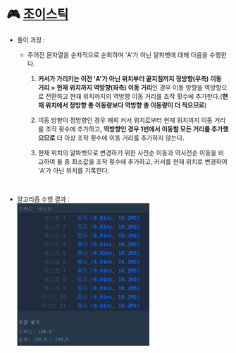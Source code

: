 # 🎮 [조이스틱](joystick.py)

- 풀이 과정 :

  - 주어진 문자열을 순차적으로 순회하며 'A'가 아닌 알파벳에 대해 다음을 수행한다.

    1. **커서가 가리키는 이전 'A'가 아닌 위치부터 끝지점까지 정방향(우측) 이동 거리 > 현재 위치까지 역방향(좌측) 이동 거리**인 경우 이동 방향을 역방향으로 전환하고 현재 위치까지의 역방향 이동 거리를 조작 횟수에 추가한다.(**현재 위치에서 정방향 총 이동량보다 역방향 총 이동량이 더 적으므로**)

    2. 이동 방향이 정방향인 경우 매회 커서 위치로부터 현재 위치까지 이동 거리를 조작 횟수에 추가하고, **역방향인 경우 1번에서 이동할 모든 거리를 추가했으므로** 더 이상 조작 횟수에 이동 거리를 추가하지 않는다.

    3. 현재 위치의 알파벳으로 변경하기 위한 사전순 이동과 역사전순 이동을 비교하여 둘 중 최소값을 조작 횟수에 추가하고, 커서를 현재 위치로 변경하여 'A'가 아닌 위치를 기록한다.

<br>

- 알고리즘 수행 결과 :<br>
  <img src="../img/joystick_result.png" alt="joystick_result" width="300px">
